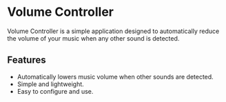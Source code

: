 # Volume Controller

Volume Controller is a simple application designed to automatically reduce the volume of your music when any other sound is detected.

## Features

- Automatically lowers music volume when other sounds are detected.
- Simple and lightweight.
- Easy to configure and use.

